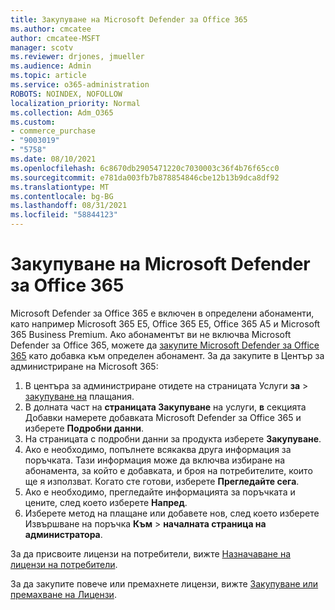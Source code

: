 ```yaml
---
title: Закупуване на Microsoft Defender за Office 365
ms.author: cmcatee
author: cmcatee-MSFT
manager: scotv
ms.reviewer: drjones, jmueller
ms.audience: Admin
ms.topic: article
ms.service: o365-administration
ROBOTS: NOINDEX, NOFOLLOW
localization_priority: Normal
ms.collection: Adm_O365
ms.custom:
- commerce_purchase
- "9003019"
- "5758"
ms.date: 08/10/2021
ms.openlocfilehash: 6c8670db2905471220c7030003c36f4b76f65cc0
ms.sourcegitcommit: e781da003fb7b878854846cbe12b13b9dca8df92
ms.translationtype: MT
ms.contentlocale: bg-BG
ms.lasthandoff: 08/31/2021
ms.locfileid: "58844123"
---
```

# <a name="purchase-microsoft-defender-for-office-365"></a>Закупуване на Microsoft Defender за Office 365

Microsoft Defender за Office 365 е включен в определени абонаменти, като например Microsoft 365 E5, Office 365 E5, Office 365 A5 и Microsoft 365 Business Premium. Ако абонаментът ви не включва Microsoft Defender за Office 365, можете да [закупите Microsoft Defender за Office 365](https://docs.microsoft.com/microsoft-365/security/office-365-security/office-365-atp) като добавка към определен абонамент. За да закупите в Център за администриране на Microsoft 365:

1. В центъра за администриране отидете на страницата Услуги **за**  >  [закупуване на](https://go.microsoft.com/fwlink/p/?linkid=868433) плащания.
2. В долната част на **страницата Закупуване** на услуги, **в** секцията Добавки намерете добавката Microsoft Defender за Office 365 и изберете **Подробни данни**.
3. На страницата с подробни данни за продукта изберете **Закупуване**.
4. Ако е необходимо, попълнете всякаква друга информация за поръчката. Тази информация може да включва избиране на абонамента, за който е добавката, и броя на потребителите, които ще я използват. Когато сте готови, изберете **Прегледайте сега**.
5. Ако е необходимо, прегледайте информацията за поръчката и цените, след което изберете **Напред**.
6. Изберете метод на плащане или добавете нов, след което изберете Извършване на поръчка **Към**  >  **началната страница на администратора**.

За да присвоите лицензи на потребители, вижте [Назначаване на лицензи на потребители](https://docs.microsoft.com/microsoft-365/admin/manage/assign-licenses-to-users).

За да закупите повече или премахнете лицензи, вижте [Закупуване или премахване на Лицензи](https://docs.microsoft.com/microsoft-365/commerce/licenses/buy-licenses#buy-or-remove-licenses-for-your-business-subscription).
